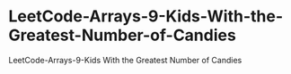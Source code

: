 # LeetCode-Arrays-9-Kids-With-the-Greatest-Number-of-Candies
LeetCode-Arrays-9-Kids With the Greatest Number of Candies
